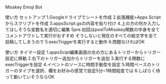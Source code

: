 Misskey Emoji Bot

使い方 セットアップ
1.Googleドライブでシートを作成
2.拡張機能>Apps Scriptからスクリプトを作成
3.appsScript.gsの内容を貼り付け
4.上の方の何か入力してほしそうな変数名を適切に編集
5pre.初回はpostToMisskey関数の中身を全てコメントアウトして実行がおすすめ
そうしないと現在のすべての絵文字を全て投稿してしまうので
5.execTriggerを実行すると動作
6.問題なければOK

使い方 タイマー設定
1.appsScipt編集画面の左の方にあるトリガーからトリガー設定に移動
2.右下のトリガー追加からトリガーを追加
3.実行する関数にexecTriggerを設定
4.イベントのソースに時間手動型を設定
5.時間ベースのトリガーのタイプを選択、欄をお好みの感覚で設定5分~1時間程度では
6.しばらく待って動いていそうならOK
